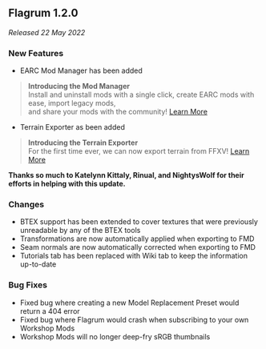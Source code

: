 ## Flagrum 1.2.0

_Released 22 May 2022_

### New Features

- EARC Mod Manager has been added

> **Introducing the Mod Manager**   
> Install and uninstall mods with a single click, create EARC mods with ease, import legacy mods,  
> and share your mods with the community! [Learn More](https://github.com/Kizari/Flagrum/wiki/Mod-Manager)

- Terrain Exporter as been added

> **Introducing the Terrain Exporter**   
> For the first time ever, we can now export terrain from FFXV! 
> [Learn More](https://github.com/Kizari/Flagrum/wiki/Terrain-Exporter)

**Thanks so much to Katelynn Kittaly, Rinual, and NightysWolf for their efforts in helping with this update.**

### Changes

- BTEX support has been extended to cover textures that were previously unreadable by any of the BTEX tools
- Transformations are now automatically applied when exporting to FMD
- Seam normals are now automatically corrected when exporting to FMD
- Tutorials tab has been replaced with Wiki tab to keep the information up-to-date

### Bug Fixes

- Fixed bug where creating a new Model Replacement Preset would return a 404 error
- Fixed bug where Flagrum would crash when subscribing to your own Workshop Mods
- Workshop Mods will no longer deep-fry sRGB thumbnails